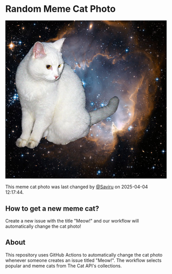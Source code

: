 # Random Meme Cat Photo

![Meme Cat](./images/cat.jpg?v=1743769064425)

This meme cat photo was last changed by [@Saviru](https://github.com/Saviru) on 2025-04-04 12:17:44.

## How to get a new meme cat?

Create a new issue with the title "Meow!" and our workflow will automatically change the cat photo!

## About

This repository uses GitHub Actions to automatically change the cat photo whenever someone creates an issue titled "Meow!".
The workflow selects popular and meme cats from The Cat API's collections.
